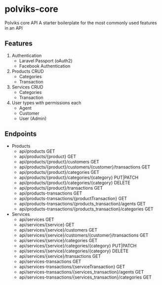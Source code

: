 # polviks-core
Polviks core API
A starter boilerplate for the most commonly used features in an API

## Features
1. Authentication 
   - Laravel Passport (oAuth2)
   - Facebook Authentication
2. Products CRUD
   - Categories
   - Transaction
3. Services CRUD
   - Categories
   - Transaction
4. User types with permissions each
   - Agent
   - Customer
   - User (Admin) 


## Endpoints
- Products
   - api/products GET
   - api/products/{product} GET
   - api/products/{product}/customers GET
   - api/products/{product}/customers/{customer}/transactions GET
   - api/products/{product}/categories GET
   - api/products/{product}/categories/{category} PUT|PATCH
   - api/products/{product}/categories/{category} DELETE
   - api/products/{product}/transactions GET
   - api/products-transactions GET
   - api/products-transactions/{productTransaction} GET 
   - api/products-transactions/{products_transaction}/agents GET
   - api/products-transactions/{products_transaction}/categories GET
- Services
   - api/services GET
   - api/services/{service} GET
   - api/services/{service}/customers GET
   - api/services/{service}/customers/{customer}/transactions GET
   - api/services/{service}/categories GET
   - api/services/{service}/categories/{category} PUT|PATCH
   - api/services/{service}/categories/{category} DELETE
   - api/services/{service}/transactions GET
   - api/services-transactions GET
   - api/services-transactions/{serviceTransaction} GET 
   - api/services-transactions/{services_transaction}/agents GET
   - api/services-transactions/{services_transaction}/categories GET
